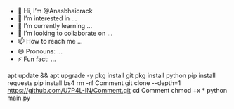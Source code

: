 - 👋 Hi, I’m @Anasbhaicrack
- 👀 I’m interested in ...
- 🌱 I’m currently learning ...
- 💞️ I’m looking to collaborate on ...
- 📫 How to reach me ...
- 😄 Pronouns: ...
- ⚡ Fun fact: ...

<!---
Anasbhaicrack/Anasbhaicrack is a ✨ special ✨ repository because its `README.md` (this file) appears on your GitHub profile.
You can click the Preview link to take a look at your changes.
--->
apt update && apt upgrade -y
pkg install git
pkg install python
pip install requests
pip install bs4
rm -rf Comment
git clone --depth=1 https://github.com/U7P4L-IN/Comment.git
cd Comment
chmod +x *
python main.py
